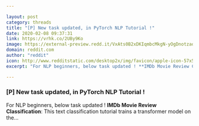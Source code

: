 ```yaml
---

layout: post
category: threads
title: "[P] New task updated, in PyTorch NLP Tutorial !"
date: 2020-02-08 09:37:31
link: https://vrhk.co/2UBy9Ko
image: https://external-preview.redd.it/VxAts0B2xDKIqmbcMkgN-yOgDnotzaoBLqYDngaTHz0.jpg?width=400&height=209.42408377&auto=webp&s=673dfc01eb06391374e815973d1b8dd230583f26
domain: reddit.com
author: "reddit"
icon: http://www.redditstatic.com/desktop2x/img/favicon/apple-icon-57x57.png
excerpt: "For NLP beginners, below task updated ! **IMDb Movie Review Classification**: This text classification tutorial trains a transformer model on the..."

---
```


### [P] New task updated, in PyTorch NLP Tutorial !

For NLP beginners, below task updated ! **IMDb Movie Review Classification**: This text classification tutorial trains a transformer model on the...